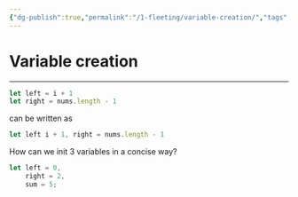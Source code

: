 ```yaml
---
{"dg-publish":true,"permalink":"/1-fleeting/variable-creation/","tags":["code/javascript"],"created":"2023-07-26T06:52:38.000-05:00","updated":"2023-09-05T14:26:02.626-05:00"}
---
```


# Variable creation
---
```javascript
let left = i + 1
let right = nums.length - 1
```
can be written as
```javascript
let left i + 1, right = nums.length - 1
```

How can we init 3 variables in a concise way?
```javascript
let left = 0,
	right = 2,
	sum = 5;
```